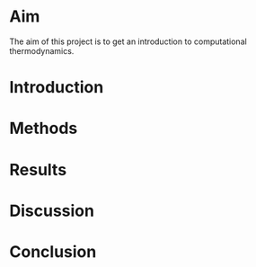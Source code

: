 # Aim
The aim of this project is to get an introduction to computational thermodynamics. 
# Introduction

# Methods

# Results

# Discussion

# Conclusion
